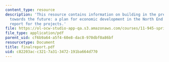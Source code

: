 ```yaml
---
content_type: resource
description: 'This resource contains information on building in the present, growing
  towards the future: a plan for economic development in the North End as the final
  report for the projects.'
file: https://ol-ocw-studio-app-qa.s3.amazonaws.com/courses/11-945-springfield-studio-fall-2005/c82203acc3217a313472191ba664d770_finalreport.pdf
file_type: application/pdf
parent_uid: cf6b9a64-a5f4-60e8-dac8-970dbf0a86bf
resourcetype: Document
title: finalreport.pdf
uid: c82203ac-c321-7a31-3472-191ba664d770
---
```

